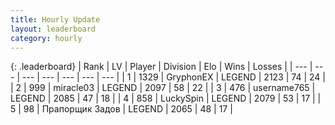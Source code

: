 ```yaml
---
title: Hourly Update
layout: leaderboard
category: hourly
---
```


{: .leaderboard}
| Rank | LV | Player | Division | Elo | Wins | Losses |
| --- | --- | --- | --- | --- | --- | --- |
| <span data-change="0">1</span> | 1329 | <span title="ID: 315148">GryphonEX</span> | LEGEND | <span data-change="0">2123</span> | <span data-change="0">74</span> | <span data-change="0">24</span> |
| <span data-change="0">2</span> | 999 | <span title="ID: 416373">miracle03</span> | LEGEND | <span data-change="0">2097</span> | <span data-change="0">58</span> | <span data-change="0">22</span> |
| <span data-change="1">3</span> | 476 | <span title="ID: 188640">username765</span> | LEGEND | <span data-change="7">2085</span> | <span data-change="1">47</span> | <span data-change="0">18</span> |
| <span data-change="-1">4</span> | 858 | <span title="ID: 498412">LuckySpin</span> | LEGEND | <span data-change="0">2079</span> | <span data-change="0">53</span> | <span data-change="0">17</span> |
| <span data-change="0">5</span> | 98 | <span title="ID: 612521">Прапорщик Задов</span> | LEGEND | <span data-change="-8">2065</span> | <span data-change="1">48</span> | <span data-change="1">17</span> |